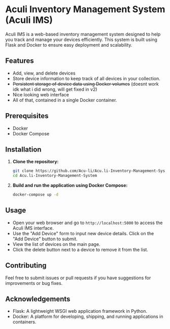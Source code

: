 # Aculi Inventory Management System (Aculi IMS)

Aculi IMS is a web-based inventory management system designed to help you track and manage your devices efficiently. This system is built using Flask and Docker to ensure easy deployment and scalability.

## Features

- Add, view, and delete devices
- Store device information to keep track of all devices in your collection.
- ~~Persistent storage of device data using Docker volumes~~ (doesnt work idk what i did wrong, will get fixed in v2)
- Nice looking web interface
- All of that, contained in a single Docker container.

## Prerequisites

- Docker
- Docker Compose

## Installation

1. **Clone the repository:**

    ```bash
    git clone https://github.com/Acu-li/Acu.li-Inventory-Management-System.git
    cd Acu.li-Inventory-Management-System
    ```
    
2. **Build and run the application using Docker Compose:**

    ```bash
    docker-compose up -d
    ```

## Usage

- Open your web browser and go to `http://localhost:5000` to access the Aculi IMS interface.
- Use the "Add Device" form to input new device details. Click on the "Add Device" button to submit.
- View the list of devices on the main page.
- Click the delete button next to a device to remove it from the list.

## Contributing

Feel free to submit issues or pull requests if you have suggestions for improvements or bug fixes.

## Acknowledgements

- Flask: A lightweight WSGI web application framework in Python.
- Docker: A platform for developing, shipping, and running applications in containers.

